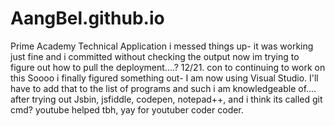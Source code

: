 # AangBel.github.io
Prime Academy Technical Application 
i messed things up- it was working just fine and i committed without checking the output now im trying to figure out how to pull the deployment....? 12/21. con to continuing to work on this 
Soooo i finally figured something out- I am now using Visual Studio. I'll have to add that to the list of programs and such i am knowledgeable of.... after trying out Jsbin, jsfiddle, codepen, notepad++, and i think its called git cmd? youtube helped tbh, yay for youtuber coder coder. 
